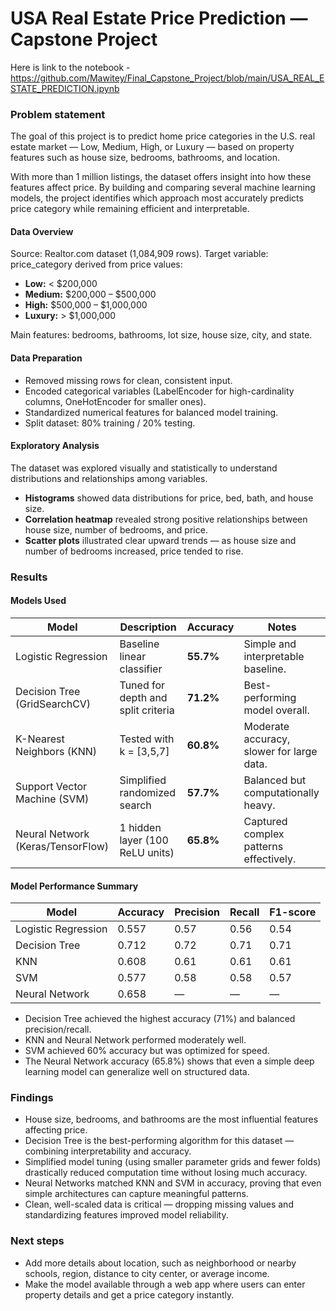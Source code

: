
# USA Real Estate Price Prediction — Capstone Project
Here is link to the notebook  - https://github.com/Mawitey/Final_Capstone_Project/blob/main/USA_REAL_ESTATE_PREDICTION.ipynb

###  Problem statement
The goal of this project is to predict home price categories in the U.S. real estate market — Low, Medium, High, or Luxury — based on property features such as house size, bedrooms, bathrooms, and location.

With more than 1 million listings, the dataset offers insight into how these features affect price.
By building and comparing several machine learning models, the project identifies which approach most accurately predicts price category while remaining efficient and interpretable.

#### Data Overview
Source: Realtor.com dataset (1,084,909 rows).
Target variable: price_category derived from price values:
- **Low:** < $200,000  
- **Medium:** $200,000 – $500,000  
- **High:** $500,000 – $1,000,000  
- **Luxury:** > $1,000,000
  
Main features: bedrooms, bathrooms, lot size, house size, city, and state.

#### Data Preparation
- Removed missing rows for clean, consistent input.
- Encoded categorical variables (LabelEncoder for high-cardinality columns, OneHotEncoder for smaller ones).
- Standardized numerical features for balanced model training.
- Split dataset: 80% training / 20% testing.

#### Exploratory Analysis
The dataset was explored visually and statistically to understand distributions and relationships among variables.
- **Histograms** showed data distributions for price, bed, bath, and house size.
- **Correlation heatmap** revealed strong positive relationships between house size, number of bedrooms, and price.
- **Scatter plots** illustrated clear upward trends — as house size and number of bedrooms increased, price tended to rise.


### Results
#### Models Used
| Model | Description | Accuracy | Notes |
|--------|--------------|-----------|--------|
| Logistic Regression | Baseline linear classifier | **55.7%** | Simple and interpretable baseline. |
| Decision Tree (GridSearchCV) | Tuned for depth and split criteria | **71.2%** | Best-performing model overall. |
| K-Nearest Neighbors (KNN) | Tested with k = [3,5,7] | **60.8%** | Moderate accuracy, slower for large data. |
| Support Vector Machine (SVM) | Simplified randomized search | **57.7%** | Balanced but computationally heavy. |
| Neural Network (Keras/TensorFlow) | 1 hidden layer (100 ReLU units) | **65.8%** | Captured complex patterns effectively. |

#### Model Performance Summary
| Model | Accuracy | Precision | Recall | F1-score |
|--------|-----------|------------|---------|-----------|
| Logistic Regression | 0.557 | 0.57 | 0.56 | 0.54 |
| Decision Tree | 0.712 | 0.72 | 0.71 | 0.71 |
| KNN | 0.608 | 0.61 | 0.61 | 0.61 |
| SVM | 0.577 | 0.58 | 0.58 | 0.57 |
| Neural Network | 0.658 | — | — | — |


- Decision Tree achieved the highest accuracy (71%) and balanced precision/recall.
- KNN and Neural Network performed moderately well.
- SVM achieved 60% accuracy but was optimized for speed.
- The Neural Network accuracy (65.8%) shows that even a simple deep learning model can generalize well on structured data.


### Findings
- House size, bedrooms, and bathrooms are the most influential features affecting price.
- Decision Tree is the best-performing algorithm for this dataset — combining interpretability and accuracy.
- Simplified model tuning (using smaller parameter grids and fewer folds) drastically reduced computation time without losing much accuracy.
- Neural Networks matched KNN and SVM in accuracy, proving that even simple architectures can capture meaningful patterns.
- Clean, well-scaled data is critical — dropping missing values and standardizing features improved model reliability.

### Next steps
- Add more details about location, such as neighborhood or nearby schools, region, distance to city center, or average income.
- Make the model available through a web app where users can enter property details and get a price category instantly.
